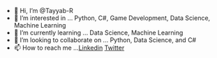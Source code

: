 - 👋 Hi, I’m @Tayyab-R
- 👀 I’m interested in ... Python, C#, Game Development, Data Science, Machine Learning
- 🌱 I’m currently learning ...  Data Science, Machine Learning 
- 💞️ I’m looking to collaborate on ... Python, Data Science, and C#
- 📫 How to reach me ...[Linkedin](https://www.linkedin.com/in/muhammad-tayyab-26b359208/) [Twitter](https://twitter.com/tech_tayyab)

<!---
Tayyab-R/Tayyab-R is a ✨ special ✨ repository because its `README.md` (this file) appears on your GitHub profile.
You can click the Preview link to take a look at your changes.
--->
